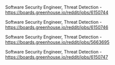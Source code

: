 Software Security Engineer, Threat Detection - https://boards.greenhouse.io/reddit/jobs/6150744

Software Security Engineer, Threat Detection - https://boards.greenhouse.io/reddit/jobs/6150746

Software Security Engineer, Threat Detection - https://boards.greenhouse.io/reddit/jobs/5663695

Software Security Engineer, Threat Detection - https://boards.greenhouse.io/reddit/jobs/6150747

